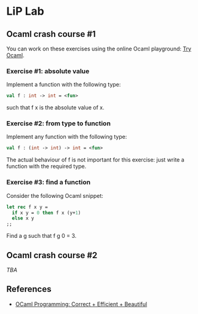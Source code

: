 # LiP Lab

## Ocaml crash course #1

You can work on these exercises using the online Ocaml playground: [Try Ocaml](https://try.ocamlpro.com/).

### Exercise #1: absolute value

Implement a function with the following type:
```ocaml
val f : int -> int = <fun>
```
such that f x is the absolute value of x.


### Exercise #2: from type to function

Implement any function with the following type:
```ocaml
val f : (int -> int) -> int = <fun>
```
The actual behaviour of f is not important for this exercise: just write a function with the required type.


### Exercise #3: find a function

Consider the following Ocaml snippet:
```ocaml
let rec f x y = 
  if x y = 0 then f x (y+1)
  else x y
;;
```
Find a g such that f g 0 = 3.

## Ocaml crash course #2

*TBA*

## References

- [OCaml Programming: Correct + Efficient + Beautiful](https://cs3110.github.io/textbook/cover.html)
